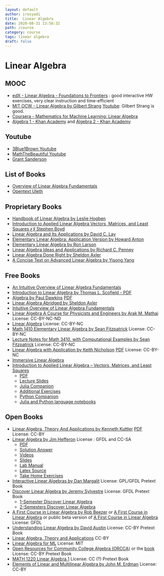```yaml
---
layout: default
author: irosyadi
title:  Linear Algebra
date: 2020-08-31 13:58:32
path: /course
category: course
tags: linear algebra
draft: false
---
```


# Linear Algebra

## MOOC
- [edX - Linear Algebra - Foundations to Frontiers](https://www.edx.org/course/linear-algebra-foundations-to-frontiers) :  good interactive HW exercises, very clear instruction and time-efficient
- [MIT OCW - Linear Algebra by Gilbert Strang](https://ocw.mit.edu/courses/mathematics/18-06-linear-algebra-spring-2010/) [Youtube](https://www.youtube.com/watch?v=YrHlHbtiSM0): Gilbert Strang is good.
- [Coursera - Mathematics for Machine Learning: Linear Algebra](https://www.coursera.org/learn/linear-algebra-machine-learning)
- [Algebra 1 - Khan Academy](https://www.khanacademy.org/math/algebra) and [Algebra 2 - Khan Academy](https://www.khanacademy.org/math/algebra2)

## Youtube
- [3Blue1Brown Youtube](https://www.youtube.com/watch?v=fNk_zzaMoSs&list=PLZHQObOWTQDPD3MizzM2xVFitgF8hE_ab)
- [MathTheBeautiful Youtube](https://www.youtube.com/c/MathTheBeautiful/playlists?view=50&sort=dd&shelf_id=2)
- [Grant Sanderson](http://www.youtube.com/playlist?list=PLZHQObOWTQDPD3MizzM2xVFitgF8hE_ab)

## List of Books
- [Overview of Linear Algebra Fundamentals](https://github.com/photonlines/Intuitive-Overview-of-Linear-Algebra-Fundamentals)
- [Opentext Uleth](https://opentext.uleth.ca/linalg.html)

## Proprietary Books
- [Handbook of Linear Algebra by Leslie Hogben](https://www.google.com/books/edition/_/5HxcAgAAQBAJ?hl=en)
- [Introduction to Applied Linear Algebra
Vectors, Matrices, and Least Squares لاغ Stephen Boyd](https://www.cambridge.org/core/books/introduction-to-applied-linear-algebra/4D69AF22E38303FE20FFEEFDCE0E7F96)
- [Linear Algebra
and Its Applications by David C. Lay](https://books.google.co.id/books?id=apXfrQEACAAJ&redir_esc=y)
- [Elementary Linear Algebra: Application Version by Howard Anton](https://books.google.co.id/books?id=loRbAgAAQBAJ&redir_esc=y)
- [Elementary Linear Algebra by Ron Larson](https://books.google.co.id/books/about/Elementary_Linear_Algebra.html?id=rqWCVMYk5mEC&redir_esc=y)
- [Linear Algebra Ideas and Applications by Richard C. Penney]()
- [Linear Algebra Done Right by Sheldon Axler](https://books.google.com/books?id=ovIYVIlithQC)
- [A Concise Text on Advanced Linear Algebra
by Yisong Yang](https://books.google.com/books?id=SZJEBQAAQBAJ)

## Free Books
- [An Intuitive Overview of Linear
Algebra Fundamentals](https://github.com/photonlines/Intuitive-Overview-of-Linear-Algebra-Fundamentals)
- [Introduction to Linear Algebra by Thomas L. Scofield  - PDF](https://sites.calvin.edu/scofield/courses/m231/S14/laNotes.pdf)
- [Algebra by Paul Dawkins](https://tutorial.math.lamar.edu/classes/alg/alg.aspx) [PDF](https://tutorial.math.lamar.edu/GetFile.aspx?file=B,9,N)
- [Linear Algebra Abridged by Sheldon Axler](http://linear.axler.net/LinearAbridged.html)
- [Intuitive Overview of Linear Algebra Fundamentals](https://github.com/photonlines/Intuitive-Overview-of-Linear-Algebra-Fundamentals)
- [Linear Algebra A Course for Physicists and Engineers  by Arak M. Mathai](https://www.degruyter.com/view/title/534099) License: CC-BY-NC-ND
- [Linear Algebra](https://www.math.ucdavis.edu/~linear/) License: CC-BY-NC
- [Math 1410 Elementary Linear Algebra by Sean Fitzpatrick](https://github.com/ULeth-Math-CS/Math1410-Text) License: CC-BY-NC
- [Lecture Notes for Math 3410, with Computational Examples by Sean Fitzpatrick](http://www.cs.uleth.ca/~fitzpat/math3410/linalg-notes-with-computations.html) License: CC-BY-NC
- [Linear Algebra with Application by Keith Nicholson](https://lyryx.com/linear-algebra-applications/) [PDF](https://lila1.lyryx.com/textbooks/OPEN_LAWA_1/marketing/Nicholson-OpenLAWA-2019A.pdf) License: CC-BY-NC
- [Immersive Linear Algebra](http://immersivemath.com/ila/index.html)
- [Introduction to Applied Linear Algebra – Vectors, Matrices, and Least Squares](http://vmls-book.stanford.edu/)
    - [PDF](http://vmls-book.stanford.edu/vmls.pdf) 
    - [Lecture Slides](http://vmls-book.stanford.edu/vmls-slides.pdf) 
    - [Julia Companion](http://vmls-book.stanford.edu/vmls-julia-companion.pdf) 
    - [Additional Exercises](http://stanford.edu/class/engr108/103exercises.pdf)
    - [Python Companion](https://ses.library.usyd.edu.au/handle/2123/21370) 
    - [Julia and Python language notebooks](https://github.com/vbartle/VMLS-Companions)

## Open Books
- [Linear Algebra, Theory And Applications by Kenneth Kuttler](https://open.umn.edu/opentextbooks/textbooks/linear-algebra-theory-and-applications) [PDF](https://lila1.lyryx.com/textbooks/KUTTLER_1/marketing/Kuttler-LinearAlgebra-AFirstCourse-2017A.pdf) License: CC-BY
- [Linear Algebra by Jim Hefferon](https://hefferon.net/linearalgebra/) License : GFDL and CC-SA 
    - [PDF](http://joshua.smcvt.edu/linearalgebra/book.pdf)
    - [Solution Answer](http://joshua.smcvt.edu/linearalgebra/jhanswer.pdf)
    - [Videos](https://www.youtube.com/playlist?list=PLwF3A0R8OzMoMlE1-SaEh8h9VqUlO-r52)
    - [Slides](http://joshua.smcvt.edu/linearalgebra/slides.zip)
    - [Lab Manual](http://joshua.smcvt.edu/linearalgebra/lab.pdf)
    - [Latex Source](https://gitlab.com/jim.hefferon/linear-algebra)
    - [Take Home Exercises](http://joshua.smcvt.edu/linearalgebra/problems2014.zip)
- [Interactive Linear Algebras by Dan Margalit](https://textbooks.math.gatech.edu/ila/index.html) License: GPL/GFDL Pretext Book
- [Discover Linear Algebra by Jeremy Sylvestre](https://sites.ualberta.ca/~jsylvest/books/dla.html) License: GFDL Pretext Book
    - [1-Semester Discover Linear Algebra](https://sites.ualberta.ca/~jsylvest/books/DLA1/frontmatter-1.html)
    - [2-Semesters Discover Linear Algebra](https://sites.ualberta.ca/~jsylvest/books/DLA/frontmatter-1.html)
- [A First Course in Linear Algebra by Rob Beezer](http://linear.pugetsound.edu/) or [A First Course in Linear Algebra](http://linear.ups.edu/) or public beta version of [A First Course in Linear Algebra](http://linear.ups.edu/fcla/index.html) License: GFDL
- [Understanding Linear Algebra by David Austin](http://merganser.math.gvsu.edu/david/linear.algebra/ula/ula/ula.html)  License: CC-BY Pretext Book
- [Linear Algebra, Theory and Applications](https://www.textbookequity.org/linear-algebra-theory-and-applications/) CC-BY
- [Linear Algebra for ML](https://ml-cheatsheet.readthedocs.io/en/latest/linear_algebra.html) License: MIT
- [Open Resources for Community College Algebra (ORCCA)](https://spaces.pcc.edu/pages/viewpage.action?pageId=52729944) or the [book](https://spot.pcc.edu/math/orcca/ed2/html/frontmatter.html) License: CC-BY Pretext Book
- [MATH 1220 Linear Algebra 1](http://linearalgebra.math.umanitoba.ca/math1220/) License:  CC (?) Pretext Book
- [Elements of Linear and Multilinear Algebra by John M. Erdman]() License: CC-BY